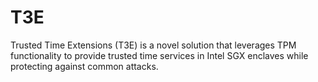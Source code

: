 # T3E
Trusted Time Extensions (T3E) is a novel solution that leverages TPM functionality to provide trusted time services in Intel SGX enclaves while protecting against common attacks.
